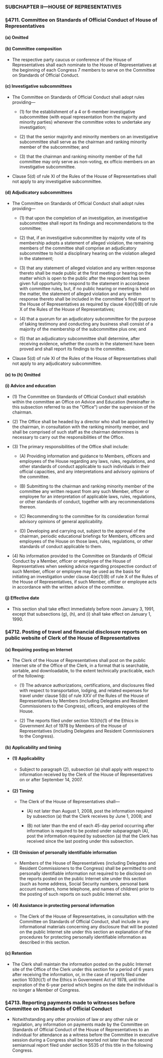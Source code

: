 ### SUBCHAPTER II—HOUSE OF REPRESENTATIVES

### §4711. Committee on Standards of Official Conduct of House of Representatives
#### (a) Omitted
#### (b) Committee composition
* The respective party caucus or conference of the House of Representatives shall each nominate to the House of Representatives at the beginning of each Congress 7 members to serve on the Committee on Standards of Official Conduct.

#### (c) Investigative subcommittees
* The Committee on Standards of Official Conduct shall adopt rules providing—

  * (1) for the establishment of a 4 or 6-member investigative subcommittee (with equal representation from the majority and minority parties) whenever the committee votes to undertake any investigation;

  * (2) that the senior majority and minority members on an investigative subcommittee shall serve as the chairman and ranking minority member of the subcommittee; and

  * (3) that the chairman and ranking minority member of the full committee may only serve as non-voting, ex officio members on an investigative subcommittee.


* Clause 5(d) of rule XI of the Rules of the House of Representatives shall not apply to any investigative subcommittee.

#### (d) Adjudicatory subcommittees
* The Committee on Standards of Official Conduct shall adopt rules providing—

  * (1) that upon the completion of an investigation, an investigative subcommittee shall report its findings and recommendations to the committee;

  * (2) that, if an investigative subcommittee by majority vote of its membership adopts a statement of alleged violation, the remaining members of the committee shall comprise an adjudicatory subcommittee to hold a disciplinary hearing on the violation alleged in the statement;

  * (3) that any statement of alleged violation and any written response thereto shall be made public at the first meeting or hearing on the matter which is open to the public after the respondent has been given full opportunity to respond to the statement in accordance with committee rules, but, if no public hearing or meeting is held on the matter, the statement of alleged violation and any written response thereto shall be included in the committee's final report to the House of Representatives as required by clause 4(e)(1)(B) of rule X of the Rules of the House of Representatives;

  * (4) that a quorum for an adjudicatory subcommittee for the purpose of taking testimony and conducting any business shall consist of a majority of the membership of the subcommittee plus one; and

  * (5) that an adjudicatory subcommittee shall determine, after receiving evidence, whether the counts in the statement have been proved and shall report its findings to the committee.


* Clause 5(d) of rule XI of the Rules of the House of Representatives shall not apply to any adjudicatory subcommittee.

#### (e) to (h) Omitted
#### (i) Advice and education
* (1) The Committee on Standards of Official Conduct shall establish within the committee an Office on Advice and Education (hereinafter in this subsection referred to as the "Office") under the supervision of the chairman.

* (2) The Office shall be headed by a director who shall be appointed by the chairman, in consultation with the ranking minority member, and shall be comprised of such staff as the chairman determines is necessary to carry out the responsibilities of the Office.

* (3) The primary responsibilities of the Office shall include:

  * (A) Providing information and guidance to Members, officers and employees of the House regarding any laws, rules, regulations, and other standards of conduct applicable to such individuals in their official capacities, and any interpretations and advisory opinions of the committee.

  * (B) Submitting to the chairman and ranking minority member of the committee any written request from any such Member, officer or employee for an interpretation of applicable laws, rules, regulations, or other standards of conduct, together with any recommendations thereon.

  * (C) Recommending to the committee for its consideration formal advisory opinions of general applicability.

  * (D) Developing and carrying out, subject to the approval of the chairman, periodic educational briefings for Members, officers and employees of the House on those laws, rules, regulations, or other standards of conduct applicable to them.


* (4) No information provided to the Committee on Standards of Official Conduct by a Member, officer or employee of the House of Representatives when seeking advice regarding prospective conduct of such Member, officer or employee may be used as the basis for initiating an investigation under clause 4(e)(1)(B) of rule X of the Rules of the House of Representatives, if such Member, officer or employee acts in accordance with the written advice of the committee.

#### (j) Effective date
* This section shall take effect immediately before noon January 3, 1991, except that subsections (g), (h), and (i) shall take effect on January 1, 1990.

### §4712. Posting of travel and financial disclosure reports on public website of Clerk of the House of Representatives
#### (a) Requiring posting on Internet
* The Clerk of the House of Representatives shall post on the public Internet site of the Office of the Clerk, in a format that is searchable, sortable, and downloadable, to the extent technically practicable, each of the following:

  * (1) The advance authorizations, certifications, and disclosures filed with respect to transportation, lodging, and related expenses for travel under clause 5(b) of rule XXV of the Rules of the House of Representatives by Members (including Delegates and Resident Commissioners to the Congress), officers, and employees of the House.

  * (2) The reports filed under section 103(h)(1) of the Ethics in Government Act of 1978 by Members of the House of Representatives (including Delegates and Resident Commissioners to the Congress).

#### (b) Applicability and timing
* #### (1) Applicability
  * Subject to paragraph (2), subsection (a) shall apply with respect to information received by the Clerk of the House of Representatives on or after September 14, 2007.

* #### (2) Timing
  * The Clerk of the House of Representatives shall—

    * (A) not later than August 1, 2008, post the information required by subsection (a) that the Clerk receives by June 1, 2008; and

    * (B) not later than the end of each 45-day period occurring after information is required to be posted under subparagraph (A), post the information required by subsection (a) that the Clerk has received since the last posting under this subsection.

* #### (3) Omission of personally identifiable information
  * Members of the House of Representatives (including Delegates and Resident Commissioners to the Congress) shall be permitted to omit personally identifiable information not required to be disclosed on the reports posted on the public Internet site under this section (such as home address, Social Security numbers, personal bank account numbers, home telephone, and names of children) prior to the posting of such reports on such public Internet site.

* #### (4) Assistance in protecting personal information
  * The Clerk of the House of Representatives, in consultation with the Committee on Standards of Official Conduct, shall include in any informational materials concerning any disclosure that will be posted on the public Internet site under this section an explanation of the procedures for protecting personally identifiable information as described in this section.

#### (c) Retention
* The Clerk shall maintain the information posted on the public Internet site of the Office of the Clerk under this section for a period of 6 years after receiving the information, or, in the case of reports filed under section 103(h)(1) of the Ethics in Government Act of 1978, until the expiration of the 6-year period which begins on the date the individual is no longer a Member of Congress.

### §4713. Reporting payments made to witnesses before Committee on Standards of Official Conduct
* Notwithstanding any other provision of law or any other rule or regulation, any information on payments made by the Committee on Standards of Official Conduct of the House of Representatives to an individual for attendance as a witness before the Committee in executive session during a Congress shall be reported not later than the second semiannual report filed under section 5535 of this title in the following Congress.